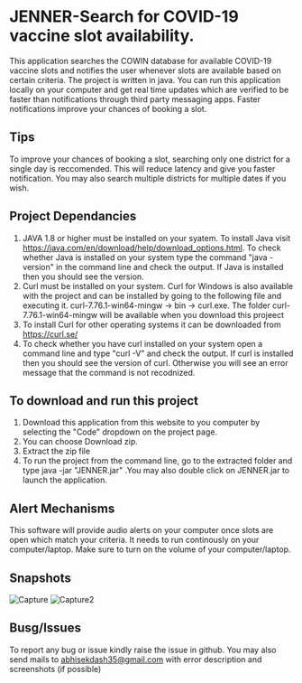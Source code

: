 
# JENNER-Search for COVID-19 vaccine slot availability.

This application searches the COWIN database for available COVID-19 vaccine slots and notifies the user whenever slots are available based on certain criteria.
The project is written in java. You can run this application locally on your computer and get real time updates which are verified to be faster than notifications through third party messaging apps. Faster notifications improve your chances of booking a slot.

## Tips
To improve your chances of booking a slot, searching only one district for a single day is reccomended. This will reduce latency and give you faster notification. You may also search multiple districts for multiple dates if you wish. 

## Project Dependancies
1) JAVA 1.8 or higher must be installed on your syatem. 
To install Java visit https://java.com/en/download/help/download_options.html. To check whether Java is installed on your system type the command "java -version" in the command line and check the output. If Java is installed then you should see the version.
2) Curl must be installed on your system. Curl for Windows is also available with the project and can be installed by going to the following file and executing it.
  curl-7.76.1-win64-mingw -> bin -> curl.exe. The folder curl-7.76.1-win64-mingw will be available when you download this projeect
3) To install Curl for other operating systems it can be downloaded from https://curl.se/
4) To check whether you have curl installed on your system open a command line and type "curl -V" and check the output. If curl is installed then you should see the version of curl. Otherwise you will see an error message that the command is not recodnized.

## To download and run this project
1) Download this application from this website to you computer by selecting the "Code" dropdown on the project page. 
2) You can choose Download zip.
3) Extract the zip file
4) To run the project from the command line, go to the extracted folder and type java -jar "JENNER.jar" .You may also double click on JENNER.jar to launch the application.

## Alert Mechanisms
This software will provide audio alerts on your computer once slots are open which match your criteria. It needs to run continously on your computer/laptop. Make sure to turn on the volume of your computer/laptop.

## Snapshots

![Capture](https://user-images.githubusercontent.com/72568856/119268024-9e84cf00-bc0e-11eb-9452-45ec02ebb084.PNG)
![Capture2](https://user-images.githubusercontent.com/72568856/119273685-a00fc080-bc29-11eb-8480-a26607cbc89d.PNG)

## Busg/Issues
To report any bug or issue kindly raise the issue in github.
You may also send mails to abhisekdash35@gmail.com with error description and screenshots (if possible)

